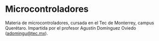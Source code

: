 # Microcontroladores
Materia de microcontroladores, cursada en el Tec de Monterrey, campus Querétaro. Impartida por el profesor Agustín Domínguez Oviedo (adomingu@tec.mx).
